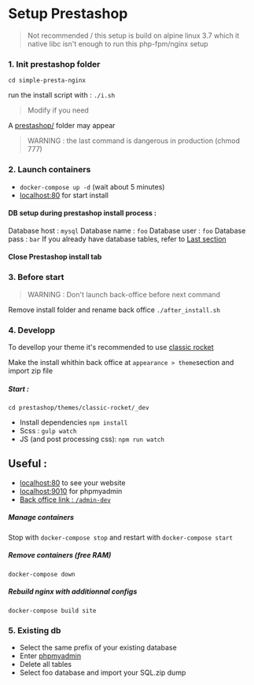 # Setup Prestashop
> Not recommended / this setup is build on alpine linux 3.7 which it native libc isn't enough to run this php-fpm/nginx setup
### 1. Init prestashop folder

`cd simple-presta-nginx`

run the install script  with :
`./i.sh`
> Modify if you need

A [prestashop/](prestashop) folder may appear

> WARNING : the last command is dangerous in production (chmod 777)

### 2. Launch containers

- `docker-compose up -d` (wait about 5 minutes)
- [localhost:80](http://localhost) for start install

#### DB setup during prestashop install process :
Database host : `mysql`
Database name : `foo`
Database user : `foo`
Database pass : `bar`
If you already have database tables, refer to [Last section](#-5.-existing-db)

#### Close Prestashop install tab 

### 3. Before start
> WARNING : Don't launch back-office before next command

Remove install folder and rename back office
`./after_install.sh`

### 4. Developp

To devellop your theme it's recommended to use [classic rocket](/classic-rocket.zip)

Make the install whithin back office at `appearance > theme`section and import zip file

##### Start :
`cd prestashop/themes/classic-rocket/_dev`
- Install dependencies
`npm install`
- Scss :
`gulp watch`
- JS (and post processing css):
`npm run watch`


## Useful :
- [localhost:80](http://localhost) to see your website
- [localhost:9010](http://localhost:9010) for phpmyadmin
- [Back office link : `/admin-dev` ](http://localhost:80/admin-dev)


##### Manage containers
Stop with `docker-compose stop` and restart with `docker-compose start`
##### Remove containers (free RAM)
`docker-compose down`

##### Rebuild nginx with additionnal configs
`docker-compose build site`

### 5. Existing db
- Select the same prefix of your existing database
- Enter [phpmyadmin](http://localhost:9010)
- Delete all tables
- Select foo database and import your SQL.zip dump
